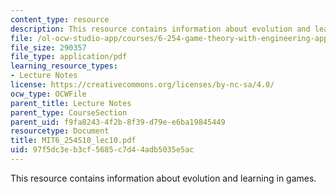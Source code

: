 ```yaml
---
content_type: resource
description: This resource contains information about evolution and learning in games.
file: /ol-ocw-studio-app/courses/6-254-game-theory-with-engineering-applications-spring-2010/97f5dc3eb3cf5685c7d44adb5035e5ac_MIT6_254S10_lec10.pdf
file_size: 290357
file_type: application/pdf
learning_resource_types:
- Lecture Notes
license: https://creativecommons.org/licenses/by-nc-sa/4.0/
ocw_type: OCWFile
parent_title: Lecture Notes
parent_type: CourseSection
parent_uid: f9fa8243-4f2b-8f39-d79e-e6ba19845449
resourcetype: Document
title: MIT6_254S10_lec10.pdf
uid: 97f5dc3e-b3cf-5685-c7d4-4adb5035e5ac
---
```

This resource contains information about evolution and learning in games.